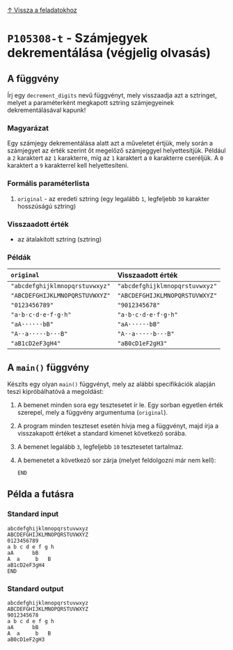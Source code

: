 
[↑ Vissza a feladatokhoz](./README.md)

# `P105308-t` - Számjegyek dekrementálása (végjelig olvasás)

## A függvény

Írj egy `decrement_digits` nevű függvényt, mely visszaadja azt a sztringet, melyet a paraméterként megkapott sztring számjegyeinek dekrementálásával kapunk!
### Magyarázat
Egy számjegy dekrementálása alatt azt a műveletet értjük, mely során a számjegyet az érték szerint őt megelőző számjeggyel helyettesítjük. Például a `2` karaktert az `1` karakterre, míg az `1` karaktert a `0` karakterre cseréljük. A `0` karaktert a `9` karakterrel kell helyettesíteni.

### Formális paraméterlista

1. `original` - az eredeti sztring (egy legalább `1`, legfeljebb `30` karakter hosszúságú sztring)

### Visszaadott érték

* az átalakított sztring (sztring)

### Példák

| `original` | Visszaadott érték | 
| :--- | :-- | 
| `"abcdefghijklmnopqrstuvwxyz"` | `"abcdefghijklmnopqrstuvwxyz"` | 
| `"ABCDEFGHIJKLMNOPQRSTUVWXYZ"` | `"ABCDEFGHIJKLMNOPQRSTUVWXYZ"` | 
| `"0123456789"` | `"9012345678"` | 
| `"a·b·c·d·e·f·g·h"` | `"a·b·c·d·e·f·g·h"` | 
| `"aA······bB"` | `"aA······bB"` | 
| `"A··a·····b···B"` | `"A··a·····b···B"` | 
| `"aB1cD2eF3gH4"` | `"aB0cD1eF2gH3"` | 

## A `main()` függvény

Készíts egy olyan `main()` függvényt, mely az alábbi specifikációk alapján teszi kipróbálhatóvá a megoldást:

1. A bemenet minden sora egy tesztesetet ír le. Egy sorban egyetlen érték szerepel, mely a függvény argumentuma (`original`).
1. A program minden teszteset esetén hívja meg a függvényt, majd írja a visszakapott értéket a standard kimenet következő sorába.
1. A bemenet legalább `3`, legfeljebb `10` tesztesetet tartalmaz.
1. A bemenetet a következő sor zárja (melyet feldolgozni már nem kell):

	```
	END
	```

## Példa a futásra

### Standard input

```
abcdefghijklmnopqrstuvwxyz
ABCDEFGHIJKLMNOPQRSTUVWXYZ
0123456789
a b c d e f g h
aA      bB
A  a     b   B
aB1cD2eF3gH4
END
```

### Standard output

```
abcdefghijklmnopqrstuvwxyz
ABCDEFGHIJKLMNOPQRSTUVWXYZ
9012345678
a b c d e f g h
aA      bB
A  a     b   B
aB0cD1eF2gH3
```